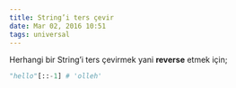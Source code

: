 ```yaml
---
title: String’i ters çevir
date: Mar 02, 2016 10:51
tags: universal
---
```

Herhangi bir String’i ters çevirmek yani **reverse** etmek için;

```python
"hello"[::-1] # 'olleh'
```
